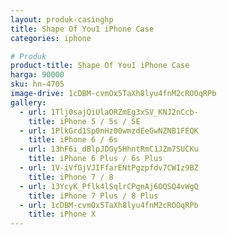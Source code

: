 ```yaml
---
layout: produk-casinghp
title: Shape Of You1 iPhone Case
categories: iphone

# Produk
product-title: Shape Of You1 iPhone Case
harga: 90000
sku: hn-4705
image-drive: 1cDBM-cvmOx5TaXh8lyu4fnM2cROOqRPb
gallery:
  - url: 1Tlj0sajQiUlaORZmEg3xSV_KNJ2nCcb-
    title: iPhone 5 / 5s / SE
  - url: 1PlkGrd1Sp0nHz00wmzdEeGwNZNB1FEQK
    title: iPhone 6 / 6s
  - url: 13hF6i_dBlpJDGy5HhntRmC1JZm7SUCKu
    title: iPhone 6 Plus / 6s Plus
  - url: 1V-iVfGjVJIFfarENtPgzpfdv7CWIz9BZ
    title: iPhone 7 / 8
  - url: 13YcyK_Pflk4lSqlrCPgnAj6OQSQ4vWgQ
    title: iPhone 7 Plus / 8 Plus
  - url: 1cDBM-cvmOx5TaXh8lyu4fnM2cROOqRPb
    title: iPhone X
---
```


